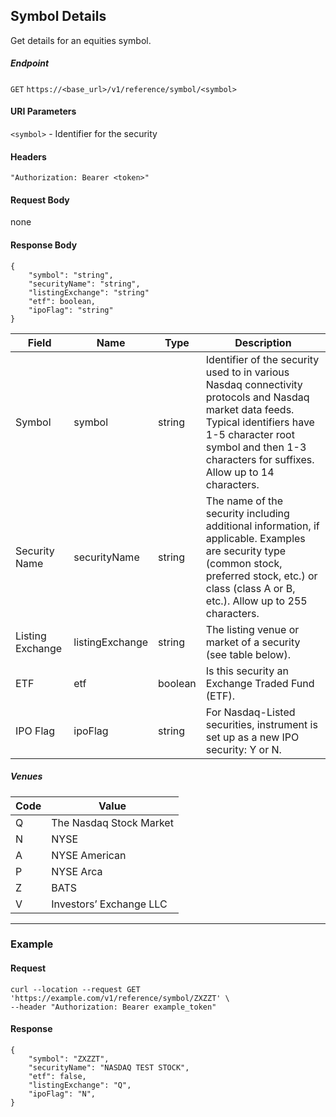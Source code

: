 ## Symbol Details

Get details for an equities symbol.

##### Endpoint

`GET` `https://<base_url>/v1/reference/symbol/<symbol>`

#### URI Parameters

`<symbol>` - Identifier for the security 

#### Headers

`"Authorization: Bearer <token>"`

#### Request Body

none

#### Response Body

```
{
    "symbol": "string",
    "securityName": "string",
    "listingExchange": "string"
    "etf": boolean,
    "ipoFlag": "string"
}
```

| Field | Name | Type | Description |
|-------|------|------|-------------|
|Symbol|symbol|string |Identifier of the security used to in various Nasdaq connectivity protocols and Nasdaq market data feeds. Typical identifiers have 1-5 character root symbol and then 1-3 characters for suffixes. Allow up to 14 characters.|
|Security Name|securityName|string |The name of the security including additional information, if applicable. Examples are security type (common stock, preferred stock, etc.) or class (class A or B, etc.). Allow up to 255 characters.|
|Listing Exchange|listingExchange|string |The listing venue or market of a security  (see table below).|
|ETF|etf|boolean|Is this security an Exchange Traded Fund (ETF).|
|IPO Flag|ipoFlag|string|For Nasdaq-Listed securities, instrument is set up as a new IPO security: Y or N.|

##### Venues

| Code | Value |
|-------|------|
|Q|The Nasdaq Stock Market|
|N|NYSE|
|A|NYSE American|
|P|NYSE Arca|
|Z|BATS|
|V|Investors’ Exchange LLC|


---


### Example

#### Request

```
curl --location --request GET 'https://example.com/v1/reference/symbol/ZXZZT' \
--header "Authorization: Bearer example_token"
```

#### Response

```
{
    "symbol": "ZXZZT",
    "securityName": "NASDAQ TEST STOCK",
    "etf": false,
    "listingExchange": "Q",
    "ipoFlag": "N",
}
```
